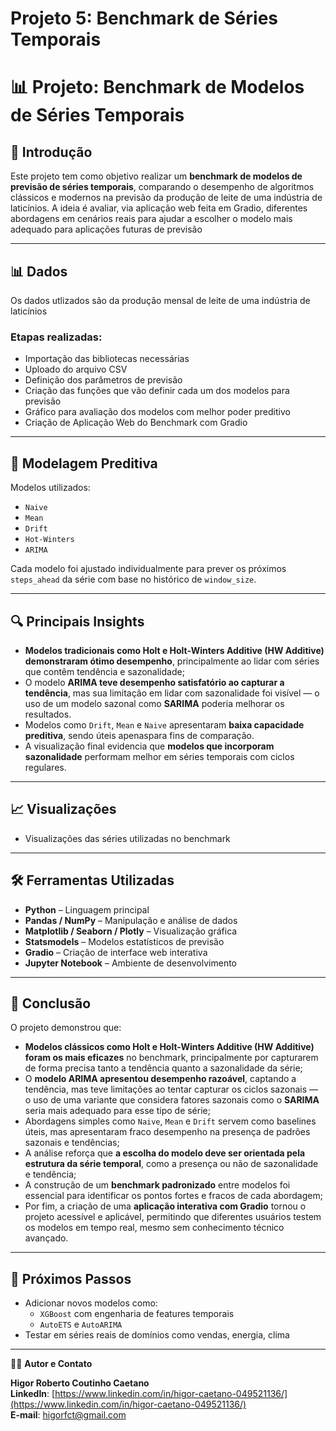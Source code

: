 # Projeto 5: Benchmark de Séries Temporais

# 📊 Projeto: Benchmark de Modelos de Séries Temporais

## 📝 Introdução

Este projeto tem como objetivo realizar um **benchmark de modelos de previsão de séries temporais**, comparando o desempenho de algoritmos clássicos e modernos na previsão da produção de leite de uma indústria de laticínios. 
A ideia é avaliar, via aplicação web feita em Gradio, diferentes abordagens em cenários reais para ajudar a escolher o modelo mais adequado para aplicações futuras de previsão

---

## 📊 Dados

Os dados utlizados são da produção mensal de leite de uma indústria de laticínios


### Etapas realizadas:
- Importação das bibliotecas necessárias
- Uploado do arquivo CSV
- Definição dos parâmetros de previsão
- Criação das funções que vão definir cada um dos modelos para previsão
- Gráfico para avaliação dos modelos com melhor poder preditivo
- Criação de Aplicação Web do Benchmark com Gradio

---

## 🤖 Modelagem Preditiva

Modelos utilizados:
- `Naive`
- `Mean` 
- `Drift` 
- `Hot-Winters`
- `ARIMA` 

Cada modelo foi ajustado individualmente para prever os próximos `steps_ahead` da série com base no histórico de `window_size`.

---

## 🔍 Principais Insights


- **Modelos tradicionais como Holt e Holt-Winters Additive (HW Additive) demonstraram ótimo desempenho**, principalmente ao lidar com séries que contêm tendência e sazonalidade;
- O modelo **ARIMA teve desempenho satisfatório ao capturar a tendência**, mas sua limitação em lidar com sazonalidade foi visível — o uso de um modelo sazonal como **SARIMA** poderia melhorar os resultados.
- Modelos como `Drift`, `Mean` e `Naive` apresentaram **baixa capacidade preditiva**, sendo úteis apenaspara fins de comparação.
- A visualização final evidencia que **modelos que incorporam sazonalidade** performam melhor em séries temporais com ciclos regulares.


---

## 📈 Visualizações

- Visualizações das séries utilizadas no benchmark

---

## 🛠️ Ferramentas Utilizadas

- **Python** – Linguagem principal  
- **Pandas / NumPy** – Manipulação e análise de dados  
- **Matplotlib / Seaborn / Plotly** – Visualização gráfica  
- **Statsmodels** – Modelos estatísticos de previsão  
- **Gradio** – Criação de interface web interativa  
- **Jupyter Notebook** – Ambiente de desenvolvimento


---

## 🧠 Conclusão

O projeto demonstrou que:

- **Modelos clássicos como Holt e Holt-Winters Additive (HW Additive) foram os mais eficazes** no benchmark, principalmente por capturarem de forma precisa tanto a tendência quanto a sazonalidade da série;
- O **modelo ARIMA apresentou desempenho razoável**, captando a tendência, mas teve limitações ao tentar capturar os ciclos sazonais — o uso de uma variante que considera fatores sazonais como o **SARIMA** seria mais adequado para esse tipo de série;
- Abordagens simples como `Naive`, `Mean` e `Drift` servem como baselines úteis, mas apresentaram fraco desempenho na presença de padrões sazonais e tendências;
- A análise reforça que **a escolha do modelo deve ser orientada pela estrutura da série temporal**, como a presença ou não de sazonalidade e tendência;
- A construção de um **benchmark padronizado** entre modelos foi essencial para identificar os pontos fortes e fracos de cada abordagem;
- Por fim, a criação de uma **aplicação interativa com Gradio** tornou o projeto acessível e aplicável, permitindo que diferentes usuários testem os modelos em tempo real, mesmo sem conhecimento técnico avançado.


---


## 🔄 Próximos Passos

- Adicionar novos modelos como:
  - `XGBoost` com engenharia de features temporais
  - `AutoETS` e `AutoARIMA`
- Testar em séries reais de domínios como vendas, energia, clima

---

🧑‍💻 **Autor e Contato**

**Higor Roberto Coutinho Caetano**  
**LinkedIn**: [https://www.linkedin.com/in/higor-caetano-049521136/](https://www.linkedin.com/in/higor-caetano-049521136/)  
**E-mail**: higorfct@gmail.com
